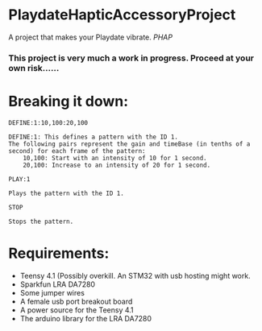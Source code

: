 # PlaydateHapticAccessoryProject
A project that makes your Playdate vibrate. *PHAP*

### This project is very much a work in progress. Proceed at your own risk......

# Breaking it down:

``DEFINE:1:10,100:20,100``
    
    DEFINE:1: This defines a pattern with the ID 1.
    The following pairs represent the gain and timeBase (in tenths of a second) for each frame of the pattern:
        10,100: Start with an intensity of 10 for 1 second.
        20,100: Increase to an intensity of 20 for 1 second.
``PLAY:1``

    Plays the pattern with the ID 1.
``STOP``

    Stops the pattern.

# Requirements:

* Teensy 4.1 (Possibly overkill. An STM32 with usb hosting might work.
* Sparkfun LRA DA7280
* Some jumper wires
* A female usb port breakout board
* A power source for the Teensy 4.1
* The arduino library for the LRA DA7280
